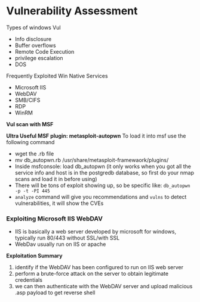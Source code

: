# Vulnerability Assessment

Types of windows Vul
- Info disclosure
- Buffer overflows
- Remote Code Execution
- privilege escalation
- DOS

Frequently Exploited Win Native Services
- Microsoft IIS
- WebDAV
- SMB/CIFS
- RDP
- WinRM

**Vul scan with MSF**

**Ultra Useful MSF plugin: metasploit-autopwn**
To load it into msf use the following command
- wget the .rb file
- mv db_autopwn.rb /usr/share/metasploit-framewaork/plugins/
- Inside msfconsole: load db_autopwn (it only works when you got all the service info and host is in the postgredb database, so first do your nmap scans and load it in before using)
- There will be tons of exploit showing up, so be specific like: `db_autopwn -p -t -PI 445`
- `analyze` command will give you recommendations and `vulns` to detect vulnerabilities, it will show the CVEs


### Exploiting Microsoft IIS WebDAV

- IIS is basically a web server developed by microsoft for windows, typically run 80/443 without SSL/with SSL
- WebDav usually run on IIS or apache

**Exploitation Summary**
1. identify if the WebDAV has been configured to run on IIS web server
2. perform a brute-force attack on the server to obtain legitimate credentials
3. we can then authenticate with the WebDAV server and upload malicious .asp payload to get reverse shell

